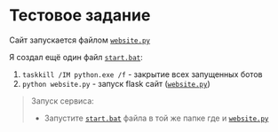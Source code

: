 # Тестовое задание

Сайт запускается файлом [`website.py`](https://github.com/Grigoriy457/test-projct/blob/main/website.py)


Я создал ещё один файл [`start.bat`](https://github.com/Grigoriy457/test-projct/blob/main/start.bat):
1. `taskkill /IM python.exe /f` - закрытие всех запущенных ботов
2. `python website.py` - запуск flask сайт ([`website.py`](https://github.com/Grigoriy457/test-projct/blob/main/website.py))


> Запуск сервиса:
> - Запустите [`start.bat`](https://github.com/Grigoriy457/test-projct/blob/main/start.bat) файла в той же папке где и [`website.py`](https://github.com/Grigoriy457/test-projct/blob/main/website.py)
